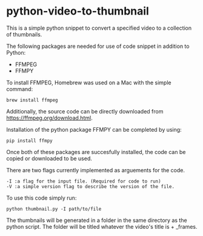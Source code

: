 # python-video-to-thumbnail

This is a simple python snippet to convert a specified video to a collection of thumbnails.


The following packages are needed for use of code snippet in addition to Python:

- FFMPEG
- FFMPY

To install FFMPEG, Homebrew was used on a Mac with the simple command:

    brew install ffmpeg

Additionally, the source code can be directly downloaded from https://ffmpeg.org/download.html.

Installation of the python package FFMPY can be completed by using:

    pip install ffmpy

Once both of these packages are succesfully installed, the code can be copied or downloaded to be used.

There are two flags currently implemented as arguements for the code.

    -I :a flag for the input file. (Required for code to run)
    -V :a simple version flag to describe the version of the file.

To use this code simply run:

    python thumbnail.py -I path/to/file

The thumbnails will be generated in a folder in the same directory as the python script. The folder will be titled whatever the video's title is + _frames. 




